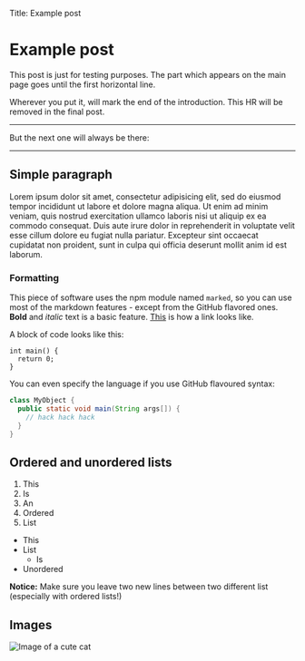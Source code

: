 Title: Example post

# Example post

This post is just for testing purposes. The part which appears on the main page
goes until the first horizontal line.

Wherever you put it, will mark the end of the introduction. This HR will be
removed in the final post.

---

But the next one will always be there:

---

## Simple paragraph

Lorem ipsum dolor sit amet, consectetur adipisicing elit, sed do eiusmod tempor
incididunt ut labore et dolore magna aliqua. Ut enim ad minim veniam, quis
nostrud exercitation ullamco laboris nisi ut aliquip ex ea commodo consequat.
Duis aute irure dolor in reprehenderit in voluptate velit esse cillum dolore eu
fugiat nulla pariatur. Excepteur sint occaecat cupidatat non proident, sunt in
culpa qui officia deserunt mollit anim id est laborum.

### Formatting

This piece of software uses the npm module named `marked`, so you can use most
of the markdown features - except from the GitHub flavored ones. **Bold** and
_italic_ text is a basic feature. [This](https://google.com/) is how a link
looks like.

A block of code looks like this:

    int main() {
      return 0;
    }

You can even specify the language if you use GitHub flavoured syntax:

```java
class MyObject {
  public static void main(String args[]) {
    // hack hack hack
  }
}
```

## Ordered and unordered lists

1. This
2. Is
3. An
  1. Ordered
5. List


- This
- List
  - Is
- Unordered

**Notice:** Make sure you leave two new lines between two different list (especially with ordered lists!)

## Images

![Image of a cute cat](http://cdn.playbuzz.com/cdn/0079c830-3406-4c05-a5c1-bc43e8f01479/7dd84d70-768b-492b-88f7-a6c70f2db2e9.jpg)
